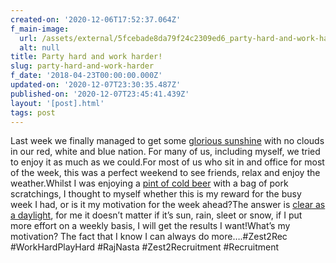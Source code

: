 ```yaml
---
created-on: '2020-12-06T17:52:37.064Z'
f_main-image:
  url: /assets/external/5fcebade8da79f24c2309ed6_party-hard-and-work-harder.jpg
  alt: null
title: Party hard and work harder!
slug: party-hard-and-work-harder
f_date: '2018-04-23T00:00:00.000Z'
updated-on: '2020-12-07T23:30:35.487Z'
published-on: '2020-12-07T23:45:41.439Z'
layout: '[post].html'
tags: post
---
```


Last week we finally managed to get some [glorious sunshine](#) with no clouds in our red, white and blue nation. For many of us, including myself, we tried to enjoy it as much as we could.For most of us who sit in and office for most of the week, this was a perfect weekend to see friends, relax and enjoy the weather.Whilst I was enjoying a [pint of cold beer](#) with a bag of pork scratchings, I thought to myself whether this is my reward for the busy week I had, or is it my motivation for the week ahead?The answer is [clear as a daylight](#), for me it doesn’t matter if it’s sun, rain, sleet or snow, if I put more effort on a weekly basis, I will get the results I want!What’s my motivation? The fact that I know I can always do more….#Zest2Rec #WorkHardPlayHard #RajNasta #Zest2Recruitment #Recruitment
